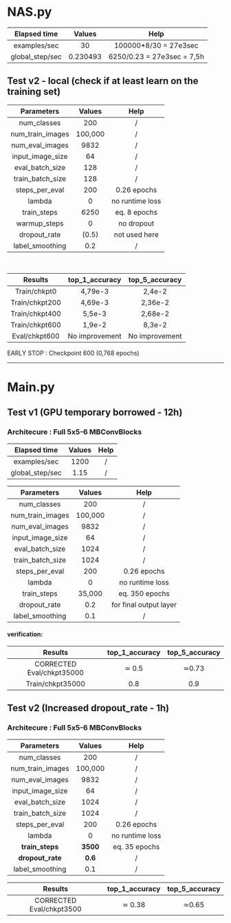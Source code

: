 
# NAS.py


| Elapsed time  |     Values     |  Help |
|:-----------------------------:|:--------------------------------:|:------------------------------------:|
| examples/sec |  30             | 100000*8/30 = 27e3sec |
| global_step/sec |   0.230493             | 6250/0.23 = 27e3sec = 7,5h |


## Test v2 - local (check if at least learn on the training set)

| Parameters  |     Values     |  Help | 
|:-----------------------------:|:--------------------------------:|:------------------------------------:|
| num_classes |  200             | / |
| num_train_images |   100,000             | / |
| num_eval_images |  9832             | / |
| input_image_size |  64             | / |
| eval_batch_size |  128             | / |
| train_batch_size |  128             | /|
| steps_per_eval |  200             | 0.26 epochs|
| lambda |  0             | no runtime loss |
| train_steps |    6250   |   eq. 8 epochs |
| warmup_steps | 0 |    no dropout |
| dropout_rate |    (0.5)   |   not used here |
| label_smoothing | 0.2 |    / |

</br>


| Results  |     top_1_accuracy     |  top_5_accuracy  |
|:-----------------------------:|:--------------------------------:|:------------------------------------:|
| Train/chkpt0|                4,79e-3 | 2,4e-2 |
| Train/chkpt200 |                4,69e-3 | 2,36e-2 |
| Train/chkpt400|                5,5e-3 | 2,68e-2 |
| Train/chkpt600|                1,9e-2 | 8,3e-2 |
| Eval/chkpt600|                No improvement | No improvement |


EARLY STOP : Checkpoint 600 (0,768 epochs)

---------------------------



# Main.py


## Test v1 (GPU temporary borrowed - 12h)


### Architecure : Full 5x5-6 MBConvBlocks

| Elapsed time  |     Values     |  Help |
|:-----------------------------:|:--------------------------------:|:------------------------------------:|
| examples/sec |  1200             | /|
| global_step/sec |   1.15             | / |


| Parameters  |     Values     |  Help | 
|:-----------------------------:|:--------------------------------:|:------------------------------------:|
| num_classes |  200             | / |
| num_train_images |   100,000             | / |
| num_eval_images |  9832             | / |
| input_image_size |  64             | / |
| eval_batch_size |  1024             | / |
| train_batch_size |  1024             | /|
| steps_per_eval |  200             | 0.26 epochs|
| lambda |  0             | no runtime loss |
| train_steps |    35,000  |   eq. 350 epochs |
| dropout_rate |    0.2   |   for final output layer |
| label_smoothing | 0.1 |    / |



#### verification:

| Results  |     top_1_accuracy     |  top_5_accuracy  |
|:-----------------------------:|:--------------------------------:|:------------------------------------:|
| CORRECTED Eval/chkpt35000|                ≃ 0.5 |  ≃0.73 |
| Train/chkpt35000|                0.8 | 0.9 |


## Test v2 (Increased dropout_rate - 1h)


### Architecure : Full 5x5-6 MBConvBlocks



| Parameters  |     Values     |  Help | 
|:-----------------------------:|:--------------------------------:|:------------------------------------:|
| num_classes |  200             | / |
| num_train_images |   100,000             | / |
| num_eval_images |  9832             | / |
| input_image_size |  64             | / |
| eval_batch_size |  1024             | / |
| train_batch_size |  1024             | /|
| steps_per_eval |  200             | 0.26 epochs|
| lambda |  0             | no runtime loss |
| **train_steps** |    **3500**  |   eq. 35 epochs |
| **dropout_rate** |    **0.6**   |   / |
| label_smoothing | 0.1 |    / |


| Results  |     top_1_accuracy     |  top_5_accuracy  |
|:-----------------------------:|:--------------------------------:|:------------------------------------:|
| CORRECTED Eval/chkpt3500|                ≃ 0.38 |  ≃0.65 |



